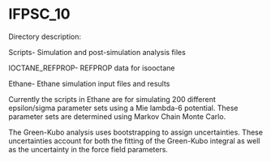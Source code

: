 # IFPSC_10

Directory description:

Scripts- Simulation and post-simulation analysis files

IOCTANE_REFPROP- REFPROP data for isooctane

Ethane- Ethane simulation input files and results


Currently the scripts in Ethane are for simulating 200 different epsilon/sigma parameter sets using a Mie lambda-6 potential. These parameter sets are determined using Markov Chain Monte Carlo.

The Green-Kubo analysis uses bootstrapping to assign uncertainties. These uncertainties account for both the fitting of the Green-Kubo integral as well as the uncertainty in the force field parameters.
